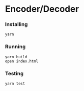 # Encoder/Decoder

### Installing
```
yarn
```

### Running
```
yarn build
open index.html
```

### Testing
```
yarn test
```

